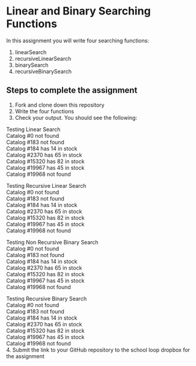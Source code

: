 Linear and Binary Searching Functions
==================

In this assignment you will write four searching functions:  
1. linearSearch  
2. recursiveLinearSearch   
3. binarySearch   
4. recursiveBinarySearch  

Steps to complete the assignment
--------------------
1. Fork and clone down this repository
2. Write the four functions
3. Check your output. You should see the following:   
   
Testing Linear Search   
Catalog #0 not found   
Catalog #183 not found   
Catalog #184 has 14 in stock   
Catalog #2370 has 65 in stock   
Catalog #15320 has 82 in stock   
Catalog #19967 has 45 in stock   
Catalog #19968 not found   

Testing Recursive Linear Search   
Catalog #0 not found   
Catalog #183 not found   
Catalog #184 has 14 in stock   
Catalog #2370 has 65 in stock   
Catalog #15320 has 82 in stock   
Catalog #19967 has 45 in stock   
Catalog #19968 not found   

Testing Non Recursive Binary Search   
Catalog #0 not found   
Catalog #183 not found   
Catalog #184 has 14 in stock   
Catalog #2370 has 65 in stock   
Catalog #15320 has 82 in stock   
Catalog #19967 has 45 in stock   
Catalog #19968 not found   
   
Testing Recursive Binary Search   
Catalog #0 not found   
Catalog #183 not found   
Catalog #184 has 14 in stock   
Catalog #2370 has 65 in stock   
Catalog #15320 has 82 in stock   
Catalog #19967 has 45 in stock   
Catalog #19968 not found   
4. Submit the link to your GitHub repository to the school loop dropbox for the assignment

